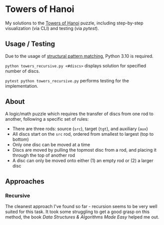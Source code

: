 # Towers of Hanoi

My solutions to the [Towers of Hanoi]([https://en.wikipedia.org/wiki/Tower_of_Hanoi) puzzle, including step-by-step visualization (via CLI) and testing (via *pytest*).

## Usage / Testing

Due to the usage of [structural pattern matching](https://peps.python.org/pep-0636/), Python 3.10 is required.

`python towers_recursive.py <#discs>` displays solution for specified number of discs.

`pytest python towers_recursive.py` performs testing for the implementation.

## About

A logic/math puzzle which requires the transfer of discs from one rod to another, following a specific set of rules:

- There are three rods: source (`src`), target (`tgt`), and auxiliary (`aux`)
- All discs start on the `src` rod, ordered from smallest to largest (top to bottom)
- Only one disc can be moved at a time
- Discs are moved by pulling the topmost disc from a rod, and placing it through the top of another rod
- A disc can only be moved onto either (1) an empty rod or (2) a larger disc

## Approaches

### Recursive

The cleanest approach I've found so far - recursion seems to be very well suited for this task.  It took some struggling to get a good grasp on this method, the book *Data Structures & Algorithms Made Easy* helped me out.
